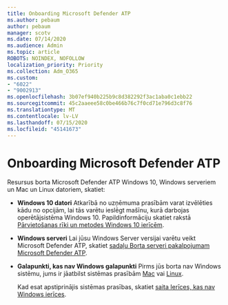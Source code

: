 ```yaml
---
title: Onboarding Microsoft Defender ATP
ms.author: pebaum
author: pebaum
manager: scotv
ms.date: 07/14/2020
ms.audience: Admin
ms.topic: article
ROBOTS: NOINDEX, NOFOLLOW
localization_priority: Priority
ms.collection: Adm_O365
ms.custom:
- "6022"
- "9002913"
ms.openlocfilehash: 3b07ef940b225b9c8d382292f3ac1aba0c1ebb22
ms.sourcegitcommit: 45c2aaeee58c0be466b76c7f0cd71e796d3c8f76
ms.translationtype: MT
ms.contentlocale: lv-LV
ms.lasthandoff: 07/15/2020
ms.locfileid: "45141673"
---
```

# <a name="onboarding-microsoft-defender-atp"></a>Onboarding Microsoft Defender ATP

Resursus borta Microsoft Defender ATP Windows 10, Windows serveriem un Mac un Linux datoriem, skatiet: 

- **Windows 10 datori** Atkarībā no uzņēmuma prasībām varat izvēlēties kādu no opcijām, lai tās varētu ieslēgt mašīnu, kurā darbojas operētājsistēma Windows 10. Papildinformāciju skatiet rakstā [Pārvietošanas rīki un metodes Windows 10 ierīcēm](https://docs.microsoft.com/windows/security/threat-protection/microsoft-defender-atp/configure-endpoints). 

- **Windows serveri** Lai jūsu Windows Server versijai varētu veikt Microsoft Defender ATP, skatiet [sadaļu Borta serveri pakalpojumam Microsoft Defender ATP](https://docs.microsoft.com/windows/security/threat-protection/microsoft-defender-atp/configure-server-endpoints).

- **Galapunkti, kas nav Windows galapunkti**  Pirms jūs borta nav Windows sistēmu, jums ir jāatbilst sistēmas prasībām [Mac](https://docs.microsoft.com/windows/security/threat-protection/microsoft-defender-atp/microsoft-defender-atp-mac#system-requirements) vai [Linux](https://docs.microsoft.com/windows/security/threat-protection/microsoft-defender-atp/microsoft-defender-atp-linux#system-requirements).

    Kad esat apstiprinājis sistēmas prasības, skatiet [saita Ierīces, kas nav Windows ierīces](https://docs.microsoft.com/windows/security/threat-protection/microsoft-defender-atp/configure-endpoints-non-windows#onboarding-non-windows-machines).